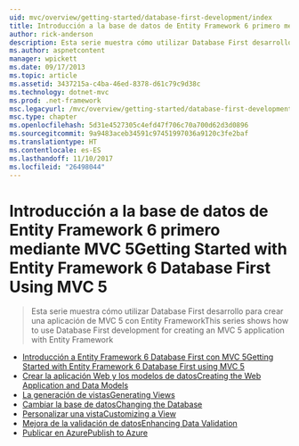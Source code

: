 ```yaml
---
uid: mvc/overview/getting-started/database-first-development/index
title: Introducción a la base de datos de Entity Framework 6 primero mediante MVC 5 | Documentos de Microsoft
author: rick-anderson
description: Esta serie muestra cómo utilizar Database First desarrollo para crear una aplicación de MVC 5 con Entity Framework
ms.author: aspnetcontent
manager: wpickett
ms.date: 09/17/2013
ms.topic: article
ms.assetid: 3437215a-c4ba-46ed-8378-d61c79c9d38c
ms.technology: dotnet-mvc
ms.prod: .net-framework
msc.legacyurl: /mvc/overview/getting-started/database-first-development
msc.type: chapter
ms.openlocfilehash: 5d31e4527305c4efd47f706c70a700d62d3d0896
ms.sourcegitcommit: 9a9483aceb34591c97451997036a9120c3fe2baf
ms.translationtype: HT
ms.contentlocale: es-ES
ms.lasthandoff: 11/10/2017
ms.locfileid: "26498044"
---
```

<a name="getting-started-with-entity-framework-6-database-first-using-mvc-5"></a><span data-ttu-id="20238-103">Introducción a la base de datos de Entity Framework 6 primero mediante MVC 5</span><span class="sxs-lookup"><span data-stu-id="20238-103">Getting Started with Entity Framework 6 Database First Using MVC 5</span></span>
====================
> <span data-ttu-id="20238-104">Esta serie muestra cómo utilizar Database First desarrollo para crear una aplicación de MVC 5 con Entity Framework</span><span class="sxs-lookup"><span data-stu-id="20238-104">This series shows how to use Database First development for creating an MVC 5 application with Entity Framework</span></span>


- [<span data-ttu-id="20238-105">Introducción a Entity Framework 6 Database First con MVC 5</span><span class="sxs-lookup"><span data-stu-id="20238-105">Getting Started with Entity Framework 6 Database First using MVC 5</span></span>](setting-up-database.md)
- [<span data-ttu-id="20238-106">Crear la aplicación Web y los modelos de datos</span><span class="sxs-lookup"><span data-stu-id="20238-106">Creating the Web Application and Data Models</span></span>](creating-the-web-application.md)
- [<span data-ttu-id="20238-107">La generación de vistas</span><span class="sxs-lookup"><span data-stu-id="20238-107">Generating Views</span></span>](generating-views.md)
- [<span data-ttu-id="20238-108">Cambiar la base de datos</span><span class="sxs-lookup"><span data-stu-id="20238-108">Changing the Database</span></span>](changing-the-database.md)
- [<span data-ttu-id="20238-109">Personalizar una vista</span><span class="sxs-lookup"><span data-stu-id="20238-109">Customizing a View</span></span>](customizing-a-view.md)
- [<span data-ttu-id="20238-110">Mejora de la validación de datos</span><span class="sxs-lookup"><span data-stu-id="20238-110">Enhancing Data Validation</span></span>](enhancing-data-validation.md)
- [<span data-ttu-id="20238-111">Publicar en Azure</span><span class="sxs-lookup"><span data-stu-id="20238-111">Publish to Azure</span></span>](publish-to-azure.md)
